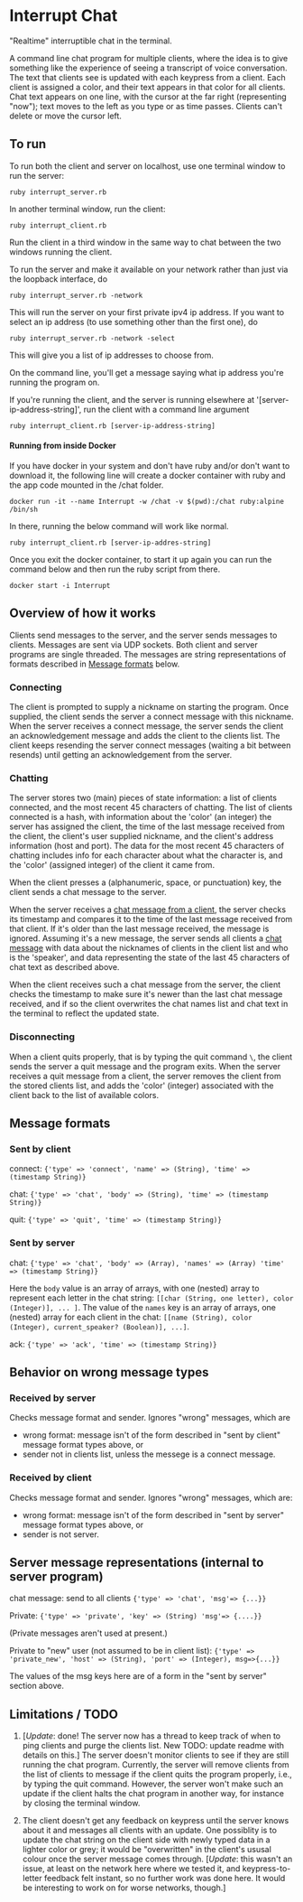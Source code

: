 # Interrupt Chat

"Realtime" interruptible chat in the terminal.

A command line chat program for multiple clients, where the idea is to give something like the experience of seeing a transcript of voice conversation. The text that clients see is updated with each keypress from a client. Each client is assigned a color, and their text appears in that color for all clients. Chat text appears on one line, with the cursor at the far right (representing "now"); text moves to the left as you type or as time passes. Clients can't delete or move the cursor left.

## To run
To run both the client and server on localhost, use one terminal window to run the server:

```
ruby interrupt_server.rb
```

In another terminal window, run the client:

```
ruby interrupt_client.rb
```

Run the client in a third window in the same way to chat between the two windows running the client.

To run the server and make it available on your network rather than just via the loopback interface, do

```
ruby interrupt_server.rb -network
```

This will run the server on your first private ipv4 ip address. If you want to select an ip address (to use something other than the first one), do

```
ruby interrupt_server.rb -network -select
```
This will give you a list of ip addresses to choose from.

On the command line, you'll get a message saying what ip address you're running the program on.


If you're running the client, and the server is running elsewhere at '[server-ip-address-string]', run the client with a command line argument

```
ruby interrupt_client.rb [server-ip-address-string]
```

#### Running from inside Docker

If you have docker in your system and don't have ruby and/or don't want to download it, the following line will create a docker container with ruby and the app code mounted in the /chat folder.

```
docker run -it --name Interrupt -w /chat -v $(pwd):/chat ruby:alpine /bin/sh
```

In there, running the below command will work like normal.

```
ruby interrupt_client.rb [server-ip-addres-string]
```

Once you exit the docker container, to start it up again you can run the command below and then run the ruby script from there.

```
docker start -i Interrupt
```

## Overview of how it works
Clients send messages to the server, and the server sends messages to clients. Messages are sent via UDP sockets. Both client and server programs are single threaded. The messages are string representations of formats described in [Message formats](#message-formats) below.

### Connecting
The client is prompted to supply a nickname on starting the program. Once supplied, the client sends the server a connect message with this nickname. When the server receives a connect message, the server sends the client an acknowledgement message and adds the client to the clients list. The client keeps resending the server connect messages (waiting a bit between resends) until getting an acknowledgement from the server.

### Chatting

The server stores two (main) pieces of state information: a list of clients connected, and the most recent 45 characters of chatting. The list of clients connected is a hash, with information about the 'color' (an integer) the server has assigned the client, the time of the last message received from the client, the client's user supplied nickname, and the client's address information (host and port). The data for the most recent 45 characters of chatting includes info for each character about what the character is, and the 'color' (assigned integer) of the client it came from.

When the client presses a (alphanumeric, space, or punctuation) key, the client sends a chat message to the server.

When the server receives a [chat message from a client](#sent-by-client), the server checks its timestamp and compares it to the time of the last message received from that client. If it's older than the last message received, the message is ignored. Assuming it's a new message, the server sends all clients a [chat message](#sent-by-server) with data about the nicknames of clients in the client list and who is the 'speaker', and data representing the state of the last 45 characters of chat text as described above.

When the client receives such a chat message from the server, the client checks the timestamp to make sure it's newer than the last chat message received, and if so the client overwrites the chat names list and chat text in the terminal to reflect the updated state.

### Disconnecting
When a client quits properly, that is by typing the quit command `\`, the client sends the server a quit message and the program exits. When the server receives a quit message from a client, the server removes the client from the stored clients list, and adds the 'color' (integer) associated with the client back to the list of available colors.


## Message formats

### Sent by client

connect:
`{'type' => 'connect', 'name' => (String), 'time' => (timestamp String)}`

chat:
`{'type' => 'chat', 'body' => (String), 'time' => (timestamp String)}`

quit:
`{'type' => 'quit', 'time' => (timestamp String)}`


### Sent by server

chat: `{'type' => 'chat', 'body' => (Array), 'names' => (Array) 'time' => (timestamp String)}`

Here the `body` value is an array of arrays, with one (nested) array to represent each letter in the chat string: `[[char (String, one letter), color (Integer)], ... ]`. The value of the `names` key is an array of arrays, one (nested) array for each client in the chat: `[[name (String), color (Integer), current_speaker? (Boolean)], ...]`.

ack: `{'type' => 'ack', 'time' => (timestamp String)}`


## Behavior on wrong message types

### Received by server

Checks message format and sender. Ignores "wrong" messages, which are
- wrong format: message isn't of the form described in "sent by client" message format types above, or
- sender not in clients list, unless the messege is a connect message.

### Received by client

Checks message format and sender. Ignores "wrong" messages, which are:
- wrong format: message isn't of the form described in "sent by server" message format types above, or
- sender is not server.

## Server message representations (internal to server program)
chat message: send to all clients
`{'type' => 'chat', 'msg'=> {...}}`

Private:
`{'type' => 'private', 'key' => (String) 'msg'=> {....}}`

(Private messages aren't used at present.)

Private to "new" user (not assumed to be in client list):
`{'type' => 'private_new', 'host' => (String), 'port' => (Integer), msg=>{...}}`

The values of the msg keys here are of a form in the "sent by server" section above.

## Limitations / TODO

1. [*Update*: done! The server now has a thread to keep track of when to ping clients and purge the clients list. New TODO: update readme with details on this.] The server doesn't monitor clients to see if they are still running the chat program. Currently, the server will remove clients from the list of clients to message if the client quits the program properly, i.e., by typing the quit command. However, the server won't make such an update if the client halts the chat program in another way, for instance by closing the terminal window.

2. The client doesn't get any feedback on keypress until the server knows about it and messages all clients with an update. One possiblity is to update the chat string on the client side with newly typed data in a lighter color or grey; it would be "overwritten" in the client's ususal colour once the server message comes through. [*Update*: this wasn't an issue, at least on the network here where we tested it, and keypress-to-letter feedback felt instant, so no further work was done here. It would be interesting to work on for worse networks, though.]
